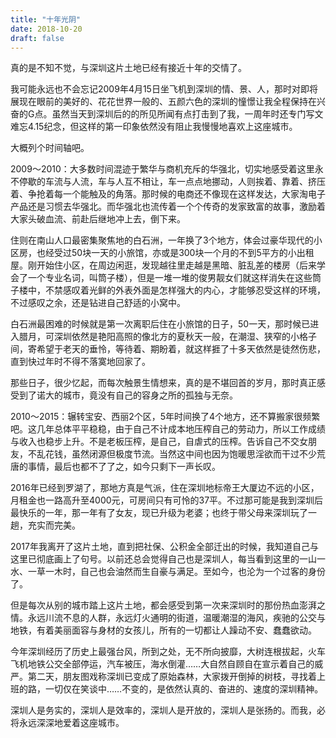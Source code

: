 ```yaml
---
title: "十年光阴"
date: 2018-10-20
draft: false
---
```


真的是不知不觉，与深圳这片土地已经有接近十年的交情了。

我可能永远也不会忘记2009年4月15日坐飞机到深圳的情、景、人，那时对即将展现在眼前的美好的、花花世界一般的、五颜六色的深圳的憧憬让我全程保持在兴奋的G点。虽然当天到深圳后的的所见所闻有点打击到了我，一周年时还专门写文难忘4.15纪念，但这样的第一印象依然没有阻止我慢慢地喜欢上这座城市。

大概列个时间轴吧。

2009～2010：大多数时间混迹于繁华与商机充斥的华强北，切实地感受着这里永不停歇的车流与人流，车与人互不相让，车一点点地挪动，人则挨着、靠着、挤压着、争抢着每一个能触及的角落。那时候的电商还不像现在这样发达，大家淘电子产品还是习惯去华强北。而华强北也流传着一个个传奇的发家致富的故事，激励着大家头破血流、前赴后继地冲上去，倒下来。

住则在南山人口最密集聚焦地的白石洲，一年换了3个地方，体会过豪华现代的小区房，也经受过50块一天的小旅馆，亦或是300块一个月的不到5平方的小出租屋。刚开始住小区，在周边闲逛，发现越往里走越是黑暗、脏乱差的楼房（后来学会了一个专业名词，叫筒子楼），但是一堆一堆的俊男靓女们就这样消失在这些筒子楼中，不禁感叹着光鲜的外表外面是怎样强大的内心，才能够忍受这样的环境，不过感叹之余，还是钻进自己舒适的小窝中。

白石洲最困难的时候就是第一次离职后住在小旅馆的日子，50一天，那时候已进入腊月，可深圳依然是艳阳高照的像北方的夏秋天一般，在潮湿、狭窄的小格子间，寄希望于老天的垂怜，等待着、期盼着，就这样捱了十多天依然是徒然伤悲，直到快过年时不得不落寞地回家了。

那些日子，很少忆起，而每次触景生情想来，真的是不堪回首的岁月，那时真正感受到了诺大的城市，竟没有自己的容身之所的孤独与无奈。

2010～2015：辗转宝安、西丽2个区，5年时间换了4个地方，还不算搬家很频繁吧。这几年总体平平稳稳，由于自己不计成本地压榨自己的劳动力，所以工作成绩与收入也稳步上升。不是老板压榨，是自己，自虐式的压榨。告诉自己不交女朋友，不乱花钱，虽然闭源但极度节流。当然这中间也因为饱暖思淫欲而干过不少荒唐的事情，最后也都不了了之，如今只剩下一声长叹。

2016年已经到罗湖了，那地方真是气派，住在深圳地标帝王大厦边不远的小区，月租金也一路高升至4000元，可房间只有可怜的37平。不过那可能是我到深圳后最快乐的一年，那一年有了女友，现已升级为老婆；也终于带父母来深圳玩了一趟，充实而完美。

2017年我离开了这片土地，直到把社保、公积金全部迁出的时候，我知道自己与这里已彻底画上了句号。以前还总会觉得自己也是深圳人，每当看到这里的一山一水、一草一木时，自己也会油然而生自豪与满足。至如今，也沦为一个过客的身份了。

但是每次从别的城市踏上这片土地，都会感受到第一次来深圳时的那份热血澎湃之情。永远川流不息的人群，永远灯火通明的街道，温暖潮湿的海风，疾驰的公交与地铁，有着美丽面容与身材的女孩儿，所有的一切都让人躁动不安、蠢蠢欲动。

今年深圳经历了历史上最强台风，所到之处，无不所向披靡，大树连根拔起，火车飞机地铁公交全部停运，汽车被压，海水倒灌……大自然自顾自在宣示着自己的威严。第二天，朋友图戏称深圳已变成了原始森林，大家拨开倒掉的树枝，寻找着上班的路，一切仅在笑谈中……不变的，是依然认真的、奋进的、速度的深圳精神。

深圳人是务实的，深圳人是效率的，深圳人是开放的，深圳人是张扬的。而我，必将永远深深地爱着这座城市。